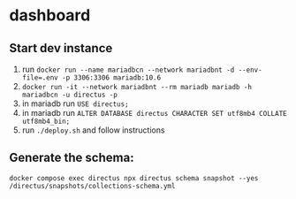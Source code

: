 # dashboard

## Start dev instance

1. run `docker run --name mariadbcn --network mariadbnt -d --env-file=.env -p 3306:3306 mariadb:10.6`
2. `docker run -it --network mariadbnt --rm mariadb mariadb -h mariadbcn -u directus -p`
3. in mariadb run `USE directus;`
4. in mariadb run `ALTER DATABASE directus CHARACTER SET utf8mb4 COLLATE utf8mb4_bin;`
5. run `./deploy.sh` and follow instructions

## Generate the schema:

`docker compose exec directus npx directus schema snapshot --yes /directus/snapshots/collections-schema.yml`
